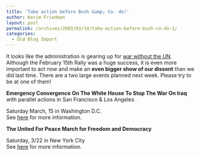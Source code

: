 ```yaml
---
title: 'Take action before Bush &amp; Co. do!'
author: Kerim Friedman
layout: post
permalink: /archives/2003/03/14/take-action-before-bush-co-do-2/
categories:
  - Old Blog Import
---
```

It looks like the administration is gearing up for <a href="http://www.nytimes.com/2003/03/14/international/middleeast/14IRAQ.html" onclick="_gaq.push(['_trackEvent', 'outbound-article', 'http://www.nytimes.com/2003/03/14/international/middleeast/14IRAQ.html', 'war without the UN']);" >war without the UN</a>. Although the February 15th Rally was a huge success, it is even more important to act now and make an **even bigger show of our dissent** than we did last time. There are a two large events planned next week. Please try to be at one of them!

**Emergency Convergence On The White House To Stop The War On Iraq**  
with parallel actions in San Francisco & Los Angeles

Saturday March, 15 in Washington D.C.  
See <a href="http://www.internationalanswer.org/campaigns/m15/index.html" onclick="_gaq.push(['_trackEvent', 'outbound-article', 'http://www.internationalanswer.org/campaigns/m15/index.html', 'here']);" >here</a> for more information.

**The United For Peace March for Freedom and Democracy**

Saturday, 3/22 in New York City  
See <a href="http://www.unitedforpeace.org/article.php?list=sub&sub=31" onclick="_gaq.push(['_trackEvent', 'outbound-article', 'http://www.unitedforpeace.org/article.php?list=sub&sub=31', 'here']);" >here</a> for more information.

